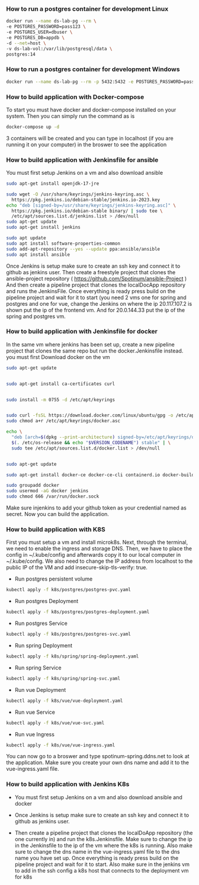 ### How to run a postgres container for development Linux
```bash
docker run --name ds-lab-pg --rm \
-e POSTGRES_PASSWORD=pass123 \
-e POSTGRES_USER=dbuser \
-e POSTGRES_DB=appdb \
-d --net=host \
-v ds-lab-vol:/var/lib/postgresql/data \
postgres:14
```


### How to run a postgres container for development Windows

```bash
docker run --name ds-lab-pg --rm -p 5432:5432 -e POSTGRES_PASSWORD=pass123  -e POSTGRES_USER=dbuser  -e POSTGRES_DB=appdb   -v ds-lab-vol:/var/lib/postgresql/data  postgres:14
```

### How to build application with Docker-compose
To start you must have docker and docker-compose installed on your system. Then you can simply run the command as is
```bash
docker-compose up -d
```
3 containers will be created and you can type in localhost (if you are running it on your computer) in the broswer to see the application

### How to build application with Jenkinsfile for ansible
You must first setup Jenkins on a vm and also download ansible
```bash
sudo apt-get install openjdk-17-jre
```

```bash
sudo wget -O /usr/share/keyrings/jenkins-keyring.asc \
  https://pkg.jenkins.io/debian-stable/jenkins.io-2023.key
echo "deb [signed-by=/usr/share/keyrings/jenkins-keyring.asc]" \
  https://pkg.jenkins.io/debian-stable binary/ | sudo tee \
  /etc/apt/sources.list.d/jenkins.list > /dev/null
sudo apt-get update
sudo apt-get install jenkins
```

```bash
sudo apt update
sudo apt install software-properties-common
sudo add-apt-repository --yes --update ppa:ansible/ansible
sudo apt install ansible
```

Once Jenkins is setup make sure to create an ssh key and connect it to github as jenkins user. Then create a freestyle project that clones the ansible-project repository ( https://github.com/Spotinum/ansible-Project ) And then create a pipeline project that clones the localDocApp repository and runs the JenkinsFile. Once everything is ready press build on the pipeline project and wait for it to start (you need 2 vms one for spring and postgres and one for vue, change the Jenkins on where the ip 20.117.107.2 is shown put the ip of the frontend vm. And for 20.0.144.33 put the ip of the spring and postgres vm.

### How to build application with Jenkinsfile for docker
In the same vm where jenkins has been set up, create a new pipeline project that clones the same repo but run the docker.Jenkinsfile instead.
you must first Download docker on the vm

```bash
sudo apt-get update


sudo apt-get install ca-certificates curl


sudo install -m 0755 -d /etc/apt/keyrings


sudo curl -fsSL https://download.docker.com/linux/ubuntu/gpg -o /etc/apt/keyrings/docker.asc
sudo chmod a+r /etc/apt/keyrings/docker.asc

echo \
  "deb [arch=$(dpkg --print-architecture) signed-by=/etc/apt/keyrings/docker.asc] https://download.docker.com/linux/ubuntu \
  $(. /etc/os-release && echo "$VERSION_CODENAME") stable" | \
  sudo tee /etc/apt/sources.list.d/docker.list > /dev/null


sudo apt-get update

```

```bash
sudo apt-get install docker-ce docker-ce-cli containerd.io docker-buildx-plugin docker-compose-plugin

```

```bash
sudo groupadd docker
sudo usermod -aG docker jenkins 
sudo chmod 666 /var/run/docker.sock
```
Make sure injenkins to add your github token as your credential named as secret. Now you can build the application.

### How to build application with K8S
First you must setup a vm and install microk8s. 
Next, through the terminal, we need to enable the ingress and storage DNS. Then, we have to place the config in ~/.kube/config and afterwards copy it to our local computer in ~/.kube/config. We also need to change the IP address from localhost to the public IP of the VM and add insecure-skip-tls-verify: true.

* Run postgres persistent volume
```bash
kubectl apply -f k8s/postgres/postgres-pvc.yaml 
```

* Run postgres Deployment
```bash
kubectl apply -f k8s/postgres/postgres-deployment.yaml 
```

* Run postgres Service
```bash
kubectl apply -f k8s/postgres/postgres-svc.yaml 
```

* Run spring Deployment
```bash
kubectl apply -f k8s/spring/spring-deployment.yaml 
```

* Run spring Service
```bash
kubectl apply -f k8s/spring/spring-svc.yaml 
```

* Run vue Deployment
```bash
kubectl apply -f k8s/vue/vue-deployment.yaml 
```

* Run vue Service
```bash
kubectl apply -f k8s/vue/vue-svc.yaml 
```

* Run vue Ingress
```bash
kubectl apply -f k8s/vue/vue-ingress.yaml 
```

You can now go to a broswer and type spotinum-spring.ddns.net to look at the application. Make sure you create your own dns name and add it to the vue-ingress.yaml file.


### How to build application with Jenkins K8s
* You must first setup Jenkins on a vm and also download ansible and docker

* Once Jenkins is setup make sure to create an ssh key and connect it to github as jenkins user.

* Then create a pipeline project that clones the localDoApp repository (the one currently in) and run the k8s.Jenkinsfile. Make sure to change the ip in the Jenkinsfile to the ip of the vm where the k8s is running. Also make sure to change the dns name in the vue-ingress.yaml file to the dns name you have set up. Once everything is ready press build on the pipeline project and wait for it to start.
Also make sure in the jenkins vm to add in the ssh config a k8s host that connects to the deployment vm for k8s




